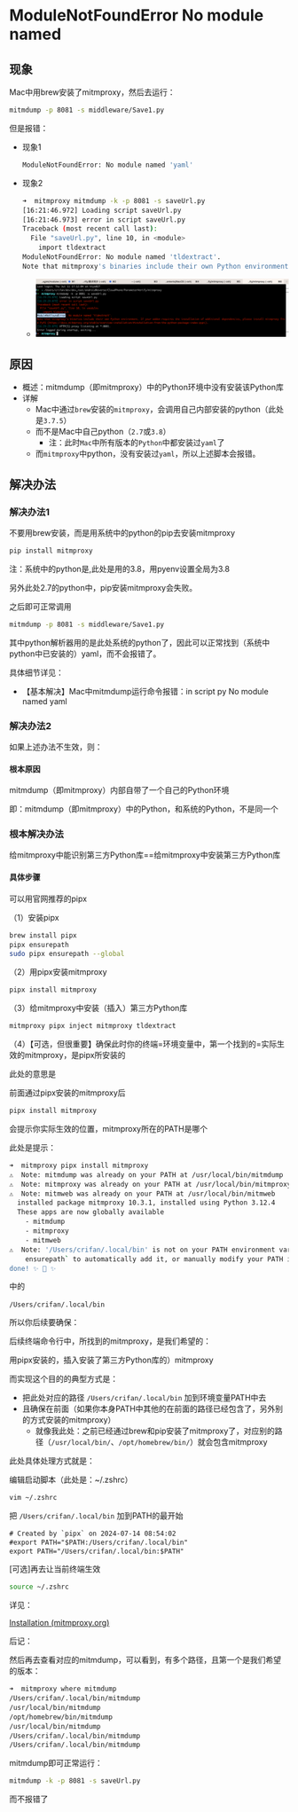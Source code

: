 # ModuleNotFoundError No module named

## 现象

Mac中用brew安装了mitmproxy，然后去运行：

```bash
mitmdump -p 8081 -s middleware/Save1.py
```

但是报错：

* 现象1
  ```bash
  ModuleNotFoundError: No module named 'yaml'
  ```
* 现象2
  ```bash
  ➜  mitmproxy mitmdump -k -p 8081 -s saveUrl.py
  [16:21:46.972] Loading script saveUrl.py
  [16:21:46.973] error in script saveUrl.py
  Traceback (most recent call last):
    File "saveUrl.py", line 10, in <module>
      import tldextract
  ModuleNotFoundError: No module named 'tldextract'.
  Note that mitmproxy's binaries include their own Python environment. If your addon requires the installation of additional dependencies, please install mitmproxy from PyPI (https://docs.mitmproxy.org/stable/overview-installation/#installation-from-the-python-package-index-pypi).
  ```
  * ![mitmdump_modulenotfounderror_no_module_named](../assets/img/mitmdump_modulenotfounderror_no_module_named.png)

## 原因

* 概述：mitmdump（即mitmproxy）中的Python环境中没有安装该Python库
* 详解
  * Mac中通过`brew`安装的`mitmproxy`，会调用自己内部安装的python（此处是`3.7.5`）
  * 而不是Mac中自己python（`2.7`或`3.8`）
    * 注：此时`Mac`中所有版本的`Python`中都安装过`yaml`了
  * 而`mitmproxy`中python，没有安装过`yaml`，所以上述脚本会报错。

## 解决办法

### 解决办法1

不要用brew安装，而是用系统中的python的pip去安装mitmproxy

```bash
pip install mitmproxy
```

注：系统中的python是,此处是用的3.8，用pyenv设置全局为3.8

另外此处2.7的python中，pip安装mitmproxy会失败。

之后即可正常调用

```bash
mitmdump -p 8081 -s middleware/Save1.py
```

其中python解析器用的是此处系统的python了，因此可以正常找到（系统中python中已安装的）yaml，而不会报错了。

具体细节详见：

* 【基本解决】Mac中mitmdump运行命令报错：in script py No module named yaml

### 解决办法2

如果上述办法不生效，则：

#### 根本原因

mitmdump（即mitmproxy）内部自带了一个自己的Python环境

即：mitmdump（即mitmproxy）中的Python，和系统的Python，不是同一个

### 根本解决办法

给mitmproxy中能识别第三方Python库==给mitmproxy中安装第三方Python库

#### 具体步骤

可以用官网推荐的pipx

（1）安装pipx

```bash
brew install pipx
pipx ensurepath
sudo pipx ensurepath --global
```

（2）用pipx安装mitmproxy

```bash
pipx install mitmproxy
```

（3）给mitmproxy中安装（插入）第三方Python库

```bash
mitmproxy pipx inject mitmproxy tldextract
```

（4）【可选，但很重要】确保此时你的终端=环境变量中，第一个找到的=实际生效的mitmproxy，是pipx所安装的

此处的意思是

前面通过pipx安装的mitmproxy后

```bash
pipx install mitmproxy
```

会提示你实际生效的位置，mitmproxy所在的PATH是哪个

此处是提示：

```bash
➜  mitmproxy pipx install mitmproxy
⚠️  Note: mitmdump was already on your PATH at /usr/local/bin/mitmdump
⚠️  Note: mitmproxy was already on your PATH at /usr/local/bin/mitmproxy
⚠️  Note: mitmweb was already on your PATH at /usr/local/bin/mitmweb
  installed package mitmproxy 10.3.1, installed using Python 3.12.4
  These apps are now globally available
    - mitmdump
    - mitmproxy
    - mitmweb
⚠️  Note: '/Users/crifan/.local/bin' is not on your PATH environment variable. These apps will not be globally accessible until your PATH is updated. Run `pipx
    ensurepath` to automatically add it, or manually modify your PATH in your shell's config file (e.g. ~/.bashrc).
done! ✨ 🌟 ✨
```

中的

`/Users/crifan/.local/bin`

所以你后续要确保：

后续终端命令行中，所找到的mitmproxy，是我们希望的：

用pipx安装的，插入安装了第三方Python库的）mitmproxy

而实现这个目的的典型方式是：

* 把此处对应的路径 `/Users/crifan/.local/bin` 加到环境变量PATH中去
* 且确保在前面（如果你本身PATH中其他的在前面的路径已经包含了，另外别的方式安装的mitmproxy）
  * 就像我此处：之前已经通过brew和pip安装了mitmproxy了，对应别的路径（`/usr/local/bin/`、`/opt/homebrew/bin/`）就会包含mitmproxy

此处具体处理方式就是：

编辑启动脚本（此处是：~/.zshrc）

```bash
vim ~/.zshrc
```

把 `/Users/crifan/.local/bin` 加到PATH的最开始

```
# Created by `pipx` on 2024-07-14 08:54:02
#export PATH="$PATH:/Users/crifan/.local/bin"
export PATH="/Users/crifan/.local/bin:$PATH"
```

[可选]再去让当前终端生效

```bash
source ~/.zshrc
```

详见：

[Installation (mitmproxy.org)](https://docs.mitmproxy.org/stable/overview-installation/#installation-from-the-python-package-index-pypi)

后记：

然后再去查看对应的mitmdump，可以看到，有多个路径，且第一个是我们希望的版本：

```bash
➜  mitmproxy where mitmdump
/Users/crifan/.local/bin/mitmdump
/usr/local/bin/mitmdump
/opt/homebrew/bin/mitmdump
/usr/local/bin/mitmdump
/Users/crifan/.local/bin/mitmdump
/Users/crifan/.local/bin/mitmdump
```

mitmdump即可正常运行：

```bash
mitmdump -k -p 8081 -s saveUrl.py
```

而不报错了
